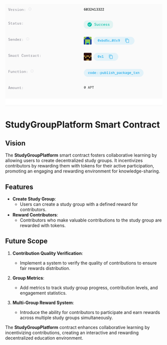 ![alt text](<Screenshot 2024-09-24 134247.png>)
# StudyGroupPlatform Smart Contract

## Vision

The **StudyGroupPlatform** smart contract fosters collaborative learning by allowing users to create decentralized study groups. It incentivizes contributors by rewarding them with tokens for their active participation, promoting an engaging and rewarding environment for knowledge-sharing.

## Features

- **Create Study Group**:
  - Users can create a study group with a defined reward for contributors.
- **Reward Contributors**:
  - Contributors who make valuable contributions to the study group are rewarded with tokens.

## Future Scope

1. **Contribution Quality Verification**:

   - Implement a system to verify the quality of contributions to ensure fair rewards distribution.

2. **Group Metrics**:

   - Add metrics to track study group progress, contribution levels, and engagement statistics.

3. **Multi-Group Reward System**:
   - Introduce the ability for contributors to participate and earn rewards across multiple study groups simultaneously.

The **StudyGroupPlatform** contract enhances collaborative learning by incentivizing contributions, creating an interactive and rewarding decentralized education environment.
